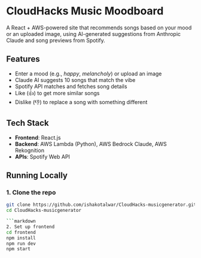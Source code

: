 # CloudHacks Music Moodboard

A React + AWS-powered site that recommends songs based on your mood or an uploaded image, using AI-generated suggestions from Anthropic Claude and song previews from Spotify.

## Features

- Enter a mood (e.g., *happy*, *melancholy*) or upload an image
- Claude AI suggests 10 songs that match the vibe
- Spotify API matches and fetches song details
- Like (👍) to get more similar songs
- Dislike (👎) to replace a song with something different

## Tech Stack

- **Frontend**: React.js
- **Backend**: AWS Lambda (Python), AWS Bedrock Claude, AWS Rekognition
- **APIs**: Spotify Web API

## Running Locally

### 1. Clone the repo

```bash
git clone https://github.com/ishakotalwar/CloudHacks-musicgenerator.git
cd CloudHacks-musicgenerator

```markdown
2. Set up frontend
cd frontend
npm install
npm run dev
npm start

